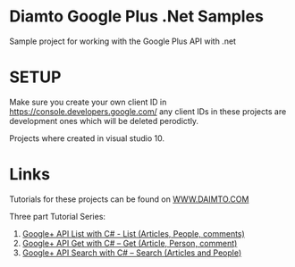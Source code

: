 Diamto Google Plus .Net Samples
=================================

Sample project for working with the Google Plus API with .net


SETUP
=================================

Make sure you create your own client ID in https://console.developers.google.com/ any client IDs in these projects are development ones which will be deleted perodictly.


Projects where created in visual studio 10.  



Links
=================================

Tutorials for these projects can be found on [WWW.DAIMTO.COM](http://www.daimto.com/)


Three part Tutorial Series:
 1. [Google+ API List with C# -  List (Articles, People, comments)](http://www.daimto.com/googleplusapi-list-with-csharp/)
 2. [Google+ API Get with C#  – Get (Article, Person, comment)](http://www.daimto.com/googleplusapi-get-csharp/)
 3. [Google+ API Search with C#  – Search (Articles and People)](http://www.daimto.com/googleplusapi-search-csharp/)



